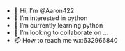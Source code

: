 - 👋 Hi, I’m @Aaron422
- 👀 I’m interested in python
- 🌱 I’m currently learning python
- 💞️ I’m looking to collaborate on ...
- 📫 How to reach me wx:632966840

<!---
Aaron422/Aaron422 is a ✨ special ✨ repository because its `README.md` (this file) appears on your GitHub profile.
You can click the Preview link to take a look at your changes.
--->
